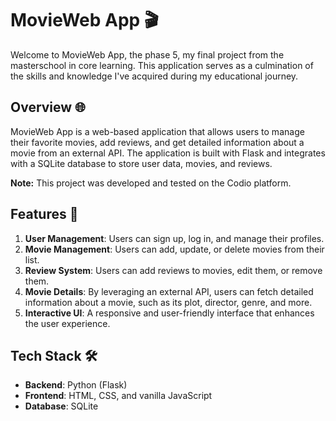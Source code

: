 # MovieWeb App 🎬

Welcome to MovieWeb App, the phase 5, my final project from the masterschool in core learning. This application serves as a culmination of the skills and knowledge I've acquired during my educational journey.

## Overview 🌐

MovieWeb App is a web-based application that allows users to manage their favorite movies, add reviews, and get detailed information about a movie from an external API. The application is built with Flask and integrates with a SQLite database to store user data, movies, and reviews.

**Note:** This project was developed and tested on the Codio platform.

## Features 🌟

1. **User Management**: Users can sign up, log in, and manage their profiles.
2. **Movie Management**: Users can add, update, or delete movies from their list.
3. **Review System**: Users can add reviews to movies, edit them, or remove them.
4. **Movie Details**: By leveraging an external API, users can fetch detailed information about a movie, such as its plot, director, genre, and more.
5. **Interactive UI**: A responsive and user-friendly interface that enhances the user experience.

## Tech Stack 🛠

- **Backend**: Python (Flask)
- **Frontend**: HTML, CSS, and vanilla JavaScript
- **Database**: SQLite

